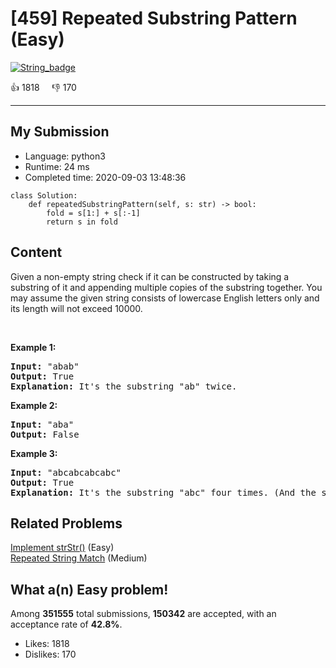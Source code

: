 # [459] Repeated Substring Pattern (Easy)

[![String_badge](https://img.shields.io/badge/topic-String-green.svg)](https://leetcode.com/problems/repeated-substring-pattern/) 

:+1: 1818 &nbsp; &nbsp; :thumbsdown: 170

---

## My Submission

- Language: python3
- Runtime: 24 ms
- Completed time: 2020-09-03 13:48:36

```python3
class Solution:
    def repeatedSubstringPattern(self, s: str) -> bool:
        fold = s[1:] + s[:-1]
        return s in fold
```

## Content
<p>Given a non-empty string check if it can be constructed by taking a substring of it and appending multiple copies of the substring together. You may assume the given string consists of lowercase English letters only and its length will not exceed 10000.</p>

<p>&nbsp;</p>

<p><b>Example 1:</b></p>

<pre>
<b>Input:</b> &quot;abab&quot;
<b>Output:</b> True
<b>Explanation:</b> It&#39;s the substring &quot;ab&quot; twice.
</pre>

<p><b>Example 2:</b></p>

<pre>
<b>Input:</b> &quot;aba&quot;
<b>Output:</b> False
</pre>

<p><b>Example 3:</b></p>

<pre>
<b>Input:</b> &quot;abcabcabcabc&quot;
<b>Output:</b> True
<b>Explanation:</b> It&#39;s the substring &quot;abc&quot; four times. (And the substring &quot;abcabc&quot; twice.)
</pre>


## Related Problems
[Implement strStr()](https://leetcode.com/problems/implement-strstr/) (Easy) <br>
[Repeated String Match](https://leetcode.com/problems/repeated-string-match/) (Medium) <br>

## What a(n) Easy problem!
Among **351555** total submissions, **150342** are accepted, with an acceptance rate of **42.8%**. <br>

- Likes: 1818
- Dislikes: 170

